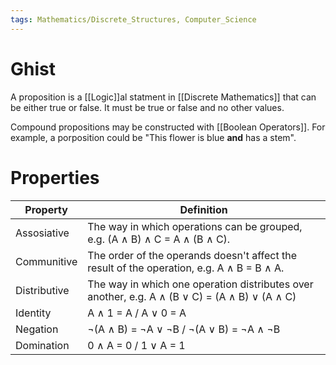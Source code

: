 ```yaml
---
tags: Mathematics/Discrete_Structures, Computer_Science
---
```


# Ghist

A proposition is a [[Logic]]al statment in [[Discrete Mathematics]] that can be either true or false. It must be true or false and no other values.

Compound propositions may be constructed with [[Boolean Operators]]. For example, a porposition could be "This flower is blue **and** has a stem".



# Properties

| Property     | Definition                                                                                    |
| ------------ | --------------------------------------------------------------------------------------------- |
| Assosiative  | The way in which operations can be grouped, e.g. (A ∧ B) ∧ C = A ∧ (B ∧ C).                   |
| Communitive  | The order of the operands doesn't affect the result of the operation, e.g. A ∧ B = B ∧ A.     |
| Distributive | The way in which one operation distributes over another, e.g. A ∧ (B ∨ C) = (A ∧ B) ∨ (A ∧ C) |
| Identity     | A ∧ 1 = A / A ∨ 0 = A                                                                         |
| Negation     | ¬(A ∧ B) = ¬A ∨ ¬B / ¬(A ∨ B) = ¬A ∧ ¬B                                                       |
| Domination   | 0 ∧ A = 0 / 1 ∨ A = 1                                                                         |

